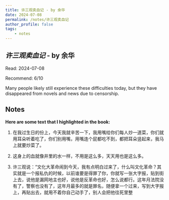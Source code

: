 ```yaml
---
title: 许三观卖血记 - by 余华
date: 2024-07-08
permalink: /notes/许三观卖血记
author_profile: false
tags:
    - notes
---
```


## *许三观卖血记* - by 余华

Read: 2024-07-08

Recommend: 6/10

Many people likely still experience these difficulties today, but they have disappeared from novels and news due to censorship.

## Notes

**Here are some text that I highlighted in the book:** 

1. 在我过生日的份上，今天我就辛苦一下，我用嘴给你们每人炒一道菜，你们就用耳朵听着吃了，你们别用嘴，用嘴连个屁都吃不到，都把耳朵竖起来，我马上就要炒菜了。

1. 这身上的血就像井里的水一样，不用是这么多，天天用也是这么多。

1. 许三观说：“文化大革命闹到今天，我有点明白过来了，什么叫文化革命？其实就是一个报私仇的时候，以前谁要是得罪了你，你就写一张大字报，贴到街上去，说他是漏网地主也好，说他是反革命也好，怎么说都行。这年月法院没有了，警察也没有了，这年月最多的就是罪名，随便拿一个过来，写到大字报上，再贴出去，就用不着你自己动手了，别人会把他往死里整
